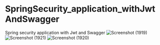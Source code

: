 # SpringSecurity_application_withJwtAndSwagger
Spring security application with Jwt and Swagger
![Screenshot (1919)](https://user-images.githubusercontent.com/101390725/224471399-03a28f7b-5d02-4a28-830f-14598e6e089a.png)
![Screenshot (1921)](https://user-images.githubusercontent.com/101390725/224471420-c3e61b34-0b6b-4880-92e7-a97f6e4492ce.png)
![Screenshot (1920)](https://user-images.githubusercontent.com/101390725/224471435-9afc7145-ad07-4347-94a1-3be34d79f2a1.png)
